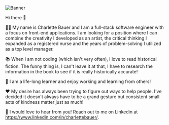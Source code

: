 ![](https://document-export.canva.com/5zGqk/DAEV2o5zGqk/32/thumbnail/90ouVQJffBWYPW8g-fA53Q-0001-16779986439.png?X-Amz-Algorithm=AWS4-HMAC-SHA256&X-Amz-Credential=AKIAQYCGKMUHWDTJW6UD%2F20210211%2Fus-east-1%2Fs3%2Faws4_request&X-Amz-Date=20210211T205305Z&X-Amz-Expires=9940&X-Amz-Signature=6f08560439855ab6736d07bd84497958302b030fe43a14ebbda6b9d146765801&X-Amz-SignedHeaders=host&response-expires=Thu%2C%2011%20Feb%202021%2023%3A38%3A45%20GMT "Banner")

Hi there 👋

👩‍💻 My name is Charlette Bauer and I am a full-stack software engineer with a focus on front-end applications. I am looking for a position where I can combine the creativity I developed as an artist, the critical thinking I expanded as a registered nurse and the years of problem-solving I utilized as a top level manager.

📚 When I am not coding (which isn't very often), I love to read historical fiction. The funny thing is, I can't leave it at that, I have to research the information in the book to see if it is really historically accurate!

📜 I am a life-long learner and enjoy working and learning from others!

❤️ My desire has always been trying to figure out ways to help people. I've decided it doesn't always have to be a grand gesture but consistent small acts of kindness matter just as much!

🌼 I would love to hear from you! Reach out to me on Linkedin at https://www.linkedin.com/in/charlettebauer/.

